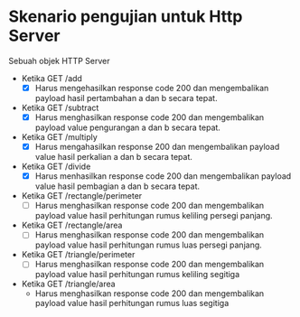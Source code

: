 # Skenario pengujian untuk Http Server

Sebuah objek HTTP Server

- Ketika GET /add
    - [x] Harus mengehasilkan response code 200 dan mengembalikan payload hasil pertambahan a dan b secara tepat.
- Ketika GET /subtract
    - [x] Harus menghasilkan response code 200 dan mengembalikan payload value pengurangan a dan b secara tepat.
- Ketika GET /multiply
    - [x] Harus mengahasilkan response 200 dan mengembalikan payload value hasil perkalian a dan b secara tepat.
- Ketika GET /divide
    - [x] Harus menhasilkan response code 200 dan mengembalikan payload value hasil pembagian a dan b secara tepat.
- Ketika GET /rectangle/perimeter
    - [ ] Harus menghasilkan response code 200 dan mengembalikan payload value hasil perhitungan rumus keliling persegi panjang.
- Ketika GET /rectangle/area
    - [ ] Harus menghasilkan response code 200 dan mengembalikan payload value hasil perhitungan rumus luas persegi panjang.
- Ketika GET /triangle/perimeter
    - [ ] Harus menghasilkan response code 200 dan mengembalikan payload value hasil perhitungan rumus keliling segitiga
- Ketika GET /triangle/area
    - Harus menghasilkan response code 200 dan mengembalikan payload value hasil perhitungan rumus luas segitiga